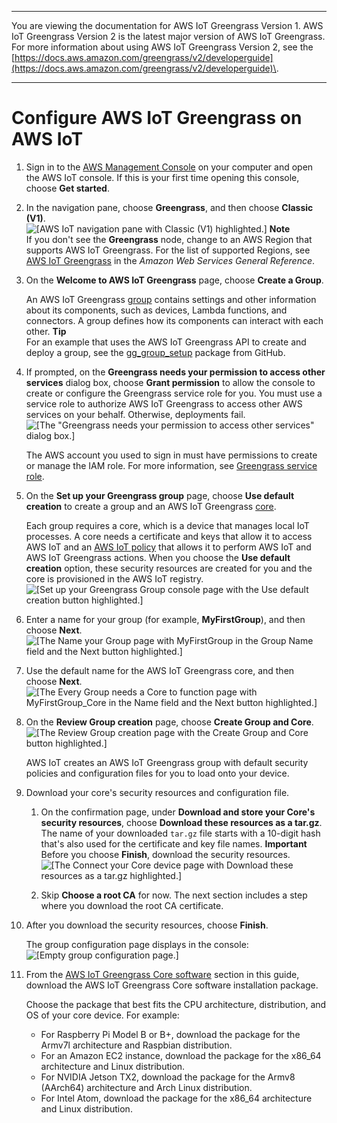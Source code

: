 --------

You are viewing the documentation for AWS IoT Greengrass Version 1\. AWS IoT Greengrass Version 2 is the latest major version of AWS IoT Greengrass\. For more information about using AWS IoT Greengrass Version 2, see the [https://docs.aws.amazon.com/greengrass/v2/developerguide](https://docs.aws.amazon.com/greengrass/v2/developerguide)\.

--------

# Configure AWS IoT Greengrass on AWS IoT<a name="gg-config"></a>

1. Sign in to the [AWS Management Console](https://console.aws.amazon.com/) on your computer and open the AWS IoT console\. If this is your first time opening this console, choose **Get started**\.

1. In the navigation pane, choose **Greengrass**, and then choose **Classic \(V1\)**\.  
![\[AWS IoT navigation pane with Classic (V1) highlighted.\]](http://docs.aws.amazon.com/greengrass/v1/developerguide/images/console-greengrass.png)
**Note**  
If you don't see the **Greengrass** node, change to an AWS Region that supports AWS IoT Greengrass\. For the list of supported Regions, see [AWS IoT Greengrass](https://docs.aws.amazon.com/general/latest/gr/greengrass.html) in the *Amazon Web Services General Reference*\.

1. On the **Welcome to AWS IoT Greengrass** page, choose **Create a Group**\.

   An AWS IoT Greengrass [group](what-is-gg.md#gg-group) contains settings and other information about its components, such as devices, Lambda functions, and connectors\. A group defines how its components can interact with each other\.
**Tip**  
For an example that uses the AWS IoT Greengrass API to create and deploy a group, see the [ gg\_group\_setup](https://github.com/awslabs/aws-greengrass-group-setup) package from GitHub\.

1. If prompted, on the **Greengrass needs your permission to access other services** dialog box, choose **Grant permission** to allow the console to create or configure the Greengrass service role for you\. You must use a service role to authorize AWS IoT Greengrass to access other AWS services on your behalf\. Otherwise, deployments fail\.  
![\[The "Greengrass needs your permission to access other services" dialog box.\]](http://docs.aws.amazon.com/greengrass/v1/developerguide/images/service-role-grant-perms.png)

   The AWS account you used to sign in must have permissions to create or manage the IAM role\. For more information, see [Greengrass service role](service-role.md)\.

1. On the **Set up your Greengrass group** page, choose **Use default creation** to create a group and an AWS IoT Greengrass [core](gg-core.md)\.

   Each group requires a core, which is a device that manages local IoT processes\. A core needs a certificate and keys that allow it to access AWS IoT and an [AWS IoT policy](https://docs.aws.amazon.com/iot/latest/developerguide/iot-policies.html) that allows it to perform AWS IoT and AWS IoT Greengrass actions\. When you choose the **Use default creation** option, these security resources are created for you and the core is provisioned in the AWS IoT registry\.  
![\[Set up your Greengrass Group console page with the Use default creation button highlighted.\]](http://docs.aws.amazon.com/greengrass/v1/developerguide/images/gg-get-started-005.png)

1. Enter a name for your group \(for example, **MyFirstGroup**\), and then choose **Next**\.  
![\[The Name your Group page with MyFirstGroup in the Group Name field and the Next button highlighted.\]](http://docs.aws.amazon.com/greengrass/v1/developerguide/images/gg-get-started-006.png)

1. Use the default name for the AWS IoT Greengrass core, and then choose **Next**\.  
![\[The Every Group needs a Core to function page with MyFirstGroup_Core in the Name field and the Next button highlighted.\]](http://docs.aws.amazon.com/greengrass/v1/developerguide/images/gg-get-started-007.png)

1. On the **Review Group creation** page, choose **Create Group and Core**\.  
![\[The Review Group creation page with the Create Group and Core button highlighted.\]](http://docs.aws.amazon.com/greengrass/v1/developerguide/images/gg-get-started-008.png)

   AWS IoT creates an AWS IoT Greengrass group with default security policies and configuration files for you to load onto your device\.

1. <a name="download-ggc-security-resources"></a>Download your core's security resources and configuration file\.

   1. On the confirmation page, under **Download and store your Core's security resources**, choose **Download these resources as a tar\.gz**\. The name of your downloaded `tar.gz` file starts with a 10\-digit hash that's also used for the certificate and key file names\.
**Important**  
Before you choose **Finish**, download the security resources\.  
![\[The Connect your Core device page with Download these resources as a tar.gz highlighted.\]](http://docs.aws.amazon.com/greengrass/v1/developerguide/images/gg-get-started-009.png)

   1. Skip **Choose a root CA** for now\. The next section includes a step where you download the root CA certificate\.

1. After you download the security resources, choose **Finish**\.

   The group configuration page displays in the console:  
![\[Empty group configuration page.\]](http://docs.aws.amazon.com/greengrass/v1/developerguide/images/gg-get-started-009.2.png)

1. <a name="download-ggc-software"></a>From the [AWS IoT Greengrass Core software](what-is-gg.md#gg-core-download-tab) section in this guide, download the AWS IoT Greengrass Core software installation package\.

   Choose the package that best fits the CPU architecture, distribution, and OS of your core device\. For example:
   + For Raspberry Pi Model B or B\+, download the package for the Armv7l architecture and Raspbian distribution\.
   + For an Amazon EC2 instance, download the package for the x86\_64 architecture and Linux distribution\.
   + For NVIDIA Jetson TX2, download the package for the Armv8 \(AArch64\) architecture and Arch Linux distribution\.
   + For Intel Atom, download the package for the x86\_64 architecture and Linux distribution\.